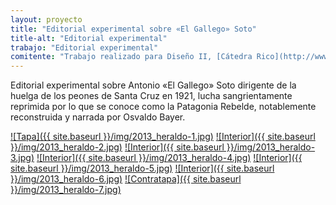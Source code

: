 ```yaml
---
layout: proyecto
title: "Editorial experimental sobre «El Gallego» Soto"
title-alt: "Editorial experimental"
trabajo: "Editorial experimental"
comitente: "Trabajo realizado para Diseño II, [Cátedra Rico](http://www.catedrarico.com.ar), FADU--UBA."
---
```


Editorial experimental sobre Antonio «El Gallego» Soto dirigente de la huelga de los peones de Santa Cruz en 1921, lucha sangrientamente reprimida por lo que se conoce como la Patagonia Rebelde, notablemente reconstruida y narrada por Osvaldo Bayer.

<a class="gallery" href="{{ site.baseurl }}/img/2013_heraldo-1f.jpg" data-featherlight="image">![Tapa]({{ site.baseurl }}/img/2013_heraldo-1.jpg)</a>
<a class="gallery" href="{{ site.baseurl }}/img/2013_heraldo-2f.jpg" data-featherlight="image">![Interior]({{ site.baseurl }}/img/2013_heraldo-2.jpg)</a>
<a class="gallery" href="{{ site.baseurl }}/img/2013_heraldo-3f.jpg" data-featherlight="image">![Interior]({{ site.baseurl }}/img/2013_heraldo-3.jpg)</a>
<a class="gallery" href="{{ site.baseurl }}/img/2013_heraldo-4f.jpg" data-featherlight="image">![Interior]({{ site.baseurl }}/img/2013_heraldo-4.jpg)</a>
<a class="gallery" href="{{ site.baseurl }}/img/2013_heraldo-5f.jpg" data-featherlight="image">![Interior]({{ site.baseurl }}/img/2013_heraldo-5.jpg)</a>
<a class="gallery" href="{{ site.baseurl }}/img/2013_heraldo-6f.jpg" data-featherlight="image">![Interior]({{ site.baseurl }}/img/2013_heraldo-6.jpg)</a>
<a class="gallery" href="{{ site.baseurl }}/img/2013_heraldo-7f.jpg" data-featherlight="image">![Contratapa]({{ site.baseurl }}/img/2013_heraldo-7.jpg)</a>
